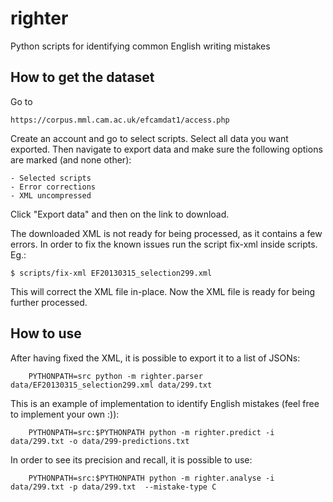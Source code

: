 # righter

Python scripts for identifying common English writing mistakes


## How to get the dataset

Go to

    https://corpus.mml.cam.ac.uk/efcamdat1/access.php

Create an account and go to select scripts. Select all data you want exported.
Then navigate to export data and make sure the following options are marked
(and none other):

    - Selected scripts
    - Error corrections
    - XML uncompressed

Click "Export data" and then on the link to download.

The downloaded XML is not ready for being processed, as it contains a few
errors. In order to fix the known issues run the script fix-xml inside scripts.
Eg.:

    $ scripts/fix-xml EF20130315_selection299.xml

This will correct the XML file in-place. Now the XML file is ready for being
further processed.


## How to use

After having fixed the XML, it is possible to export it to a list of JSONs:

```
    PYTHONPATH=src python -m righter.parser data/EF20130315_selection299.xml data/299.txt
```

This is an example of implementation to identify English mistakes (feel free to implement your own :)):
```
    PYTHONPATH=src:$PYTHONPATH python -m righter.predict -i data/299.txt -o data/299-predictions.txt
```

In order to see its precision and recall, it is possible to use:
```
    PYTHONPATH=src:$PYTHONPATH python -m righter.analyse -i data/299.txt -p data/299.txt  --mistake-type C
```

